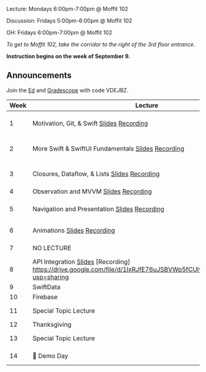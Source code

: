 Lecture: Mondays 6:00pm-7:00pm @ Moffit 102

Discussion: Fridays 5:00pm-6:00pm @ Moffit 102

OH: Fridays 6:00pm-7:00pm @ Moffit 102  

*To get to Moffit 102, take the corridor to the right of the 3rd floor entrance*.

**Instruction begins on the week of September 9.**

## Announcements
Join the [Ed](https://edstem.org/us/join/9rtEur) and [Gradescope](https://www.gradescope.com) with code VDEJBZ.

| Week | Lecture | Lab Section | Homework/Project |
| ---- | ------------------------------------------------------------------------------------------------------------------------------------------------------------------------------------------------------------------------------------------------------------------------------------------------------- | ------------------------------------------------- | ------------------------------------------------- |
| 1    | Motivation, Git, & Swift [Slides](https://drive.google.com/file/d/1GuW3e5f9PlFAp6cmPt9mgZV7KEjML1rL/view?usp=sharing) [Recording](https://youtu.be/DkCzKvBstto?si=kKP4MiEbhiM5IP2S)| [Discussion 1](https://drive.google.com/file/d/1tmSyMl6Jo-C2GqunlbtiarAdZ7nNW7DV/view?usp=sharing) [Discussion 1 Solutions](https://drive.google.com/file/d/17_NQKT7oNr3Q-eyYUgflLMjeyub0S_OA/view?usp=sharing) | [Homework 1](https://calhacks.notion.site/HW-1-9ff3cbb742a440b4afac115ce0ed3876?pvs=4) |
| 2    | More Swift & SwiftUI Fundamentals [Slides](https://drive.google.com/file/d/1H2hfkGkuhfsFEeHkt6wpgNl0efXIh96M/view?usp=sharing) [Recording](https://youtu.be/SS6DwEJ1beo?si=sO17XKLBnsCpVe-O) | [Discussion 2](https://drive.google.com/file/d/1uong0PNGsFdeWKim6_w1R7BaA-ZCGMqT/view) [Discussion 2 Solutions](https://drive.google.com/file/d/1vlcffKSJr0WALhbOA-UVKYu-wF_lnceZ/view?usp=sharing) | [Mini Project 1: CalFinance Check Point 1](https://calhacks.notion.site/Mini-Project-1-CalFinance-e1d3ffaf400b4c679dd01609c764c0dd?pvs=4) |
| 3    | Closures, Dataflow, & Lists [Slides](https://drive.google.com/file/d/126CEqMcylUEn4Y5xsFSI52DX1LHfN5LH/view?usp=sharing) [Recording](https://youtu.be/FMMe87Re8Xg?si=jfZjGKmrGmkHdJlS) | [Discussion 3](https://drive.google.com/file/d/1Ft-a-EF4FeUVAfwL2p6TeRTrLj0OJ_8d/view?usp=sharing) [Discussion 3 Solutions](https://drive.google.com/file/d/1IaUI3XWPr6ESqmTiwrmgbWdvU_WH-6F-/view?usp=drive_link) | [Mini Project 1: CalFinance Check Point 2](https://calhacks.notion.site/Mini-Project-1-CalFinance-e1d3ffaf400b4c679dd01609c764c0dd?pvs=4) |
| 4    | Observation and MVVM [Slides](https://drive.google.com/file/d/17YHPLn1mMVnNVoJpk824gZFuLNjg4VBH/view?usp=sharing) [Recording](https://youtu.be/QtxkX1N5kZE?si=VWWn16Vwnp26yIXD) | [Discussion 4](https://drive.google.com/file/d/1dgY3S9XAddQPbrrmg2vs-6rHsEtoyFBW/view) |  |
| 5    | Navigation and Presentation [Slides](https://drive.google.com/file/d/1t4WWHMPu5dtWJSh-GhnjG7mCgO0E5Tph/view?usp=sharing) [Recording](https://youtu.be/y-WKKKmPBFM?si=5lVVq2ww-pNPpXss) | [Discussion 5](https://drive.google.com/file/d/1bqqlgBWr6_swFdIfKs6HxmRWXtzP-i02/view?usp=sharing) [Discussion 5 Solutions](https://drive.google.com/file/d/1jb0f2CorY3XHvlQQp9v4431dGBDFynKO/view?usp=sharing) | [Mini Project 2: Class Planner](https://calhacks.notion.site/Mini-Project-2-Class-Planner-6037a8d265bb45d9b4bf1ab6a6d0382b?pvs=4) |
| 6    | Animations [Slides](https://drive.google.com/file/d/1lQpG6xNl1NNEH61W6F8-VytsbdB7uct0/view?usp=sharing) [Recording](https://youtu.be/gu2EK4hb1B4?si=EhuDtYdsqZBNk6fR) | Discussion 6 | [Mini Project 2: Class Planner](https://calhacks.notion.site/Mini-Project-2-Class-Planner-6037a8d265bb45d9b4bf1ab6a6d0382b?pvs=4) |
| 7    | NO LECTURE | NO DISCUSSION | |
| 8    | API Integration [Slides](https://drive.google.com/file/d/11IzadxA-s6iqjX-1WKbT8MbZXX3kHh_X/view?usp=sharing) [Recording] https://drive.google.com/file/d/1IxRJfE76uJSBVWp5fCUlv5pJrRQfW4l7/view?usp=sharing | Discussion 7  | Mini Project 3: TBD  |
| 9    | SwiftData | Discussion 8 | Mini Project 3 |
| 10   | Firebase | Discussion 9 | Mini Project 3 
| 11   | Special Topic Lecture | Final Project OH | Final Project |
| 12   | Thanksgiving | 🦃 | Final Project |
| 13   | Special Topic Lecture | Final Project OH | Final Project 
| 14   | 🎉 Demo Day | Final Project OH | Final Project 